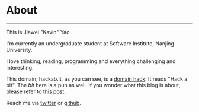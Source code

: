 # About

---

This is Jiawei "Kavin" Yao.

I'm currently an undergraduate student at Software Institute, Nanjing University.

I love thinking, reading, programming and everything challenging and interesting.

This domain, hackab.it, as you can see, is a [domain hack](http://en.wikipedia.org/wiki/Domain_hack "Domain Hack"). It reads "Hack a bit". The *bit* here is a pun as well.
If you wonder what this blog is about, please refer to [this post](http://hackab.it/2012/01/why-blog/ "Why blog?").

Reach me via [twitter](http://twitter.com/kavinyao) or [github](https://github.com/kavinyao).
